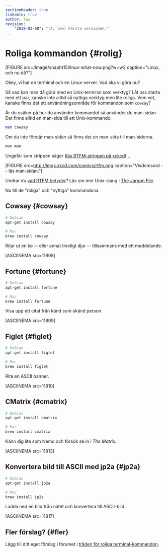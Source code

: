 ```yaml
---
sectionHeader: true
linkable: true
author: lew
revision:
    "2019-03-08": "(A, lew) Första versionen."
...
```

Roliga kommandon {#rolig}
=======================

[FIGURE src=/image/snapht15/linux-what-now.png?w=w2 caption="Linux, och nu då?"]

Okey, vi har en terminal och en Linux-server. Vad ska vi göra nu?

Så vad kan man då göra med en Unix-terminal som verktyg? Låt oss starta med ett par, kanske inte alltid så nyttiga verktyg men lite roliga. Vem vet, kanske finns det ett användningsområde för kommandon som `cowsay`?

<!--more-->

Är du osäker på hur du använder kommandot så använder du man-sidan. Det finns alltid en man-sida till ett Unix-kommando.

```bash
man cowsay
```

Om du inte förstår man-sidan så finns det en man-sida till man-sidorna.

```bash
man man
```

Ungefär som strippen säger ([läs RTFM-strippen på xckcd](http://xkcd.com/293/))...

[FIGURE src=http://imgs.xkcd.com/comics/rtfm.png caption="Visdomsord -- läs man-sidan."]

Undrar du [vad RTFM betyder](http://www.catb.org/jargon/html/R/RTFM.html)? Läs om mer Unix-slang i [The Jargon File](http://www.catb.org/jargon/html/index.html).

Nu till de "roliga" och "nyttiga" kommandona.



Cowsay {#cowsay}
---------------------------------------------

```bash
# Debian
apt-get install cowsay

# Mac
brew install cowsay
```

Ritar ut en ko -- eller annat trevligt djur -- tillsammans med ett meddelande.

[ASCIINEMA src=11808]



Fortune {#fortune}
---------------------------------------------

```bash
# Debian
apt-get install fortune

# Mac
brew install fortune
```

Visa upp ett citat från känd som okänd person.

[ASCIINEMA src=11809]



Figlet {#figlet}
---------------------------------------------

```bash
# Debian
apt-get install figlet

# Mac
brew install figlet
```

Rita en ASCII banner.

[ASCIINEMA src=11810]



CMatrix {#cmatrix}
---------------------------------------------

```bash
# Debian
apt-get install cmatrix

# Mac
brew install cmatrix
```

Känn dig lite som Nemo och försök se in i *The Matrix*.

[ASCIINEMA src=11813]



Konvertera bild till ASCII med jp2a {#jp2a}
---------------------------------------------

```bash
# Debian
apt-get install jp2a

# Mac
brew install jp2a
```

Ladda ned en bild från nätet och konvertera till ASCII-bild.

[ASCIINEMA src=11817]



Fler förslag? {#fler}
---------------------------------------------

Lägg till ditt eget förslag i forumet i [tråden för roliga terminal-kommandon](t/2596).
